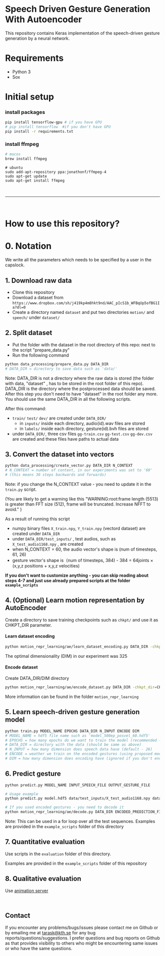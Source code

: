 # Speech Driven Gesture Generation With Autoencoder
This repository contains Keras implementation of the speech-driven gesture generation by a neural network. 

# Requirements

- Python 3
- Sox


# Initial setup

### install packages
```sh
pip install tensorflow-gpu # if you have GPU
# pip install tensorflow  #if you don't have GPU
pip install -r requirements.txt
```

### install ffmpeg
```sh
# macos
brew install ffmpeg
```

```
# ubuntu
sudo add-apt-repository ppa:jonathonf/ffmpeg-4
sudo apt-get update
sudo apt-get install ffmpeg
```


&nbsp;
____________________________________________________________________________________________________________
&nbsp;

# How to use this repository?

# 0. Notation

We write all the parameters which needs to be specified by a user in the capslock.

## 1. Download raw data

- Clone this repository
- Download a dataset from `https://www.dropbox.com/sh/j419kp4m8hkt9nd/AAC_pIcS1b_WFBqUp5ofBG1Ia?dl=0`
- Create a directory named `dataset` and put two directories `motion/` and `speech/` under `dataset/`

## 2. Split dataset

- Put the folder with the dataset in the root directory of this repo: next to the script "prepare_data.py"
- Run the following command

```sh
python data_processing/prepare_data.py DATA_DIR
# DATA_DIR = directory to save data such as 'data/'
```

Note: DATA_DIR is not a directory where the raw data is stored (the folder with data, "dataset" , has to be stored in the root folder of this repo). DATA_DIR is the directory where the postprocessed data should be saved. After this step you don't need to have "dataset" in the root folder any more. 
You should use the same DATA_DIR in all the following scripts.

After this command:
- `train/` `test/` `dev/` are created under `DATA_DIR/`  
  - in `inputs/` inside each directory, audio(id).wav files are stored  
  - in `labels/` inside each directory, gesture(id).bvh files are stored  
- under `DATA_DIR/`,  three csv files `gg-train.csv` `gg-test.csv` `gg-dev.csv` are created and these files have paths to actual data


## 3. Convert the dataset into vectors

```sh
python data_processing/create_vector.py DATA_DIR N_CONTEXT
# N_CONTEXT = number of context, in our experiments was set to '60'
# (this means 30 steps backwards and forwards)
```

Note: if you change the N_CONTEXT value - you need to update it in the `train.py` script.

(You are likely to get a warning like this "WARNING:root:frame length (5513) is greater than FFT size (512), frame will be truncated. Increase NFFT to avoid." )

As a result of running this script
- numpy binary files `X_train.npy`, `Y_train.npy` (vectord dataset) are created under `DATA_DIR`
- under `DATA_DIR/test_inputs/` , test audios, such as `X_test_audio1168.npy` , are created
- when N_CONTEXT = 60, the audio vector's shape is (num of timesteps, 61, 26) 
- gesture vector's shape is（num of timesteps, 384)
  - 384 = 64joints × (x,y,z positions + x,y,z velocities)

**If you don't want to customize anything - you can skip reading about steps 4-7 and just use already prepared scripts at the folder `example_scripts`**

## 4. (Optional) Learn motion representation by AutoEncoder

Create a directory to save training checkpoints such as `chkpt/` and use it as CHKPT_DIR parameter.
#### Learn dataset encoding
```sh
python motion_repr_learning/ae/learn_dataset_encoding.py DATA_DIR -chkpt_dir=CHKPT_DIR -layer1_width=DIM
```

The optimal dimensionality (DIM) in our experiment was 325

#### Encode dataset
Create DATA_DIR/DIM directory
```sh
python motion_repr_learning/ae/encode_dataset.py DATA_DIR -chkpt_dir=CHKPT_DIR -restore=True -pretrain=False -layer1_width=DIM
```

More information can be found in the folder `motion_repr_learning` 


## 5. Learn speech-driven gesture generation model

```sh
python train.py MODEL_NAME EPOCHS DATA_DIR N_INPUT ENCODE DIM
# MODEL_NAME = hdf5 file name such as 'model_500ep_posvel_60.hdf5'
# EPOCHS = how many epochs do we want to train the model (recommended - 100)
# DATA_DIR = directory with the data (should be same as above)
# N_INPUT = how many dimension does speech data have (default - 26)
# ENCODE = weather we train on the encoded gestures (using proposed model) or on just on the gestures as their are (using baseline model)
# DIM = how many dimension does encoding have (ignored if you don't encode)
```

## 6. Predict gesture

```sh
python predict.py MODEL_NAME INPUT_SPEECH_FILE OUTPUT_GESTURE_FILE
```

```sh
# Usage example
python predict.py model.hdf5 data/test_inputs/X_test_audio1168.npy data/test_inputs/predict_1168_20fps.txt
```

```sh
# If you used encoded gestures - you need to decode it
python motion_repr_learning/ae/decode.py DATA_DIR ENCODED_PREDICTION_FILE DECODED_GESTURE_FILE -restore=True -pretrain=False -layer1_width=DIM -chkpt_dir=CHKPT_DIR -batch_size=8 
```


Note: This can be used in a for loop over all the test sequences. Examples are provided in the 
`example_scripts` folder of this directory

## 7. Quantitative evaluation
Use scripts in the `evaluation` folder of this directory.

Examples are provided in the `example_scripts` folder of this repository

## 8. Qualitative evaluation
Use [animation server](https://secret-meadow-14164.herokuapp.com/coordinates.html)

&nbsp;
## Contact
If you encounter any problems/bugs/issues please contact me on Github or by emailing me at tarask@kth.se for any bug reports/questions/suggestions. I prefer questions and bug reports on Github as that provides visibility to others who might be encountering same issues or who have the same questions.
